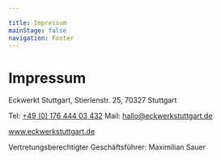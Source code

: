 ```yaml
---

title: Impressum
mainStage: false
navigation: Footer
---
```


# Impressum

Eckwerkt Stuttgart, Stierlenstr. 25, 70327 Stuttgart

Tel: <a href="tel:+49(0)17644403432">+49 (0) 176 444 03 432</a>
Mail: <a href="mailto:hallo@eckwerkstuttgart.de">hallo@eckwerkstuttgart.de</a>

www.eckwerkstuttgart.de

Vertretungsberechtigter Geschäftsführer: Maximilian Sauer
